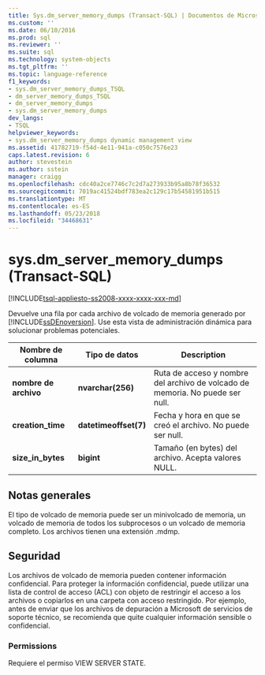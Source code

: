 ```yaml
---
title: Sys.dm_server_memory_dumps (Transact-SQL) | Documentos de Microsoft
ms.custom: ''
ms.date: 06/10/2016
ms.prod: sql
ms.reviewer: ''
ms.suite: sql
ms.technology: system-objects
ms.tgt_pltfrm: ''
ms.topic: language-reference
f1_keywords:
- sys.dm_server_memory_dumps_TSQL
- dm_server_memory_dumps_TSQL
- dm_server_memory_dumps
- sys.dm_server_memory_dumps
dev_langs:
- TSQL
helpviewer_keywords:
- sys.dm_server_memory_dumps dynamic management view
ms.assetid: 41782719-f54d-4e11-941a-c050c7576e23
caps.latest.revision: 6
author: stevestein
ms.author: sstein
manager: craigg
ms.openlocfilehash: cdc40a2ce7746c7c2d7a273933b95a8b78f36532
ms.sourcegitcommit: 7019ac41524bdf783ea2c129c17b54581951b515
ms.translationtype: MT
ms.contentlocale: es-ES
ms.lasthandoff: 05/23/2018
ms.locfileid: "34468631"
---
```

# <a name="sysdmservermemorydumps-transact-sql"></a>sys.dm_server_memory_dumps (Transact-SQL)
[!INCLUDE[tsql-appliesto-ss2008-xxxx-xxxx-xxx-md](../../includes/tsql-appliesto-ss2008-xxxx-xxxx-xxx-md.md)]

  Devuelve una fila por cada archivo de volcado de memoria generado por [!INCLUDE[ssDEnoversion](../../includes/ssdenoversion-md.md)]. Use esta vista de administración dinámica para solucionar problemas potenciales.  
 
|Nombre de columna|Tipo de datos|Description|  
|-----------------|---------------|-----------------|  
|**nombre de archivo**|**nvarchar(256)**|Ruta de acceso y nombre del archivo de volcado de memoria. No puede ser null.|  
|**creation_time**|**datetimeoffset(7)**|Fecha y hora en que se creó el archivo. No puede ser null.|  
|**size_in_bytes**|**bigint**|Tamaño (en bytes) del archivo. Acepta valores NULL.|  
  
## <a name="general-remarks"></a>Notas generales  
 El tipo de volcado de memoria puede ser un minivolcado de memoria, un volcado de memoria de todos los subprocesos o un volcado de memoria completo. Los archivos tienen una extensión .mdmp.  
  
## <a name="security"></a>Seguridad  
 Los archivos de volcado de memoria pueden contener información confidencial. Para proteger la información confidencial, puede utilizar una lista de control de acceso (ACL) con objeto de restringir el acceso a los archivos o copiarlos en una carpeta con acceso restringido. Por ejemplo, antes de enviar que los archivos de depuración a Microsoft de servicios de soporte técnico, se recomienda que quite cualquier información sensible o confidencial.  
  
### <a name="permissions"></a>Permissions  
 Requiere el permiso VIEW SERVER STATE.  
  
  
